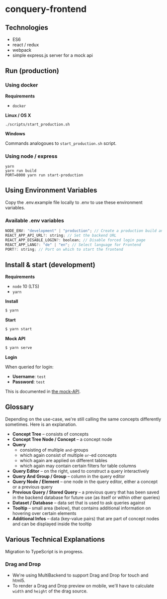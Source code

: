 # conquery-frontend

## Technologies

- ES6
- react / redux
- webpack
- simple express.js server for a mock api

## Run (production)

### Using docker

**Requirements**

- `docker`

**Linux / OS X**

```
./scripts/start_production.sh
```

**Windows**

Commands analogoues to `start_production.sh` script.

### Using node / express

```
yarn
yarn run build
PORT=8000 yarn run start-production
```

## Using Environment Variables

Copy the .env.example file locally to .env to use these environment variables.

### Available .env variables

```js
NODE_ENV: "development" | "production"; // Create a production build and disable debuggers when set to production
REACT_APP_API_URL?: string; // Set the backend URL
REACT_APP_DISABLE_LOGIN?: boolean; // Disable forced login page
REACT_APP_LANG?: "de" | "en"; // Select language for Frontend
PORT?: string; // Port on which to start the frontend
```

## Install & start (development)

**Requirements**

- `node` 10 (LTS)
- `yarn`

**Install**

```bash
$ yarn
```

**Start**

```bash
$ yarn start
```

**Mock API**

```bash
$ yarn serve
```

**Login**

When queried for login:

- **Username**: `test`
- **Password**: `test`

This is documented in [the mock-API](https://github.com/bakdata/conquery/blob/develop/frontend/mock-api/index.js).

## Glossary

Depending on the use-case, we're still calling the same concepts differently sometimes. Here is an explanation.

- **Concept Tree** – consists of concepts
- **Concept Tree Node / Concept** – a concept node
- **Query**
  - consisting of multiple `and`-groups
  - which again consist of multiple `or`-ed concepts
  - which again are applied on different tables
  - which again may contain certain filters for table columns
- **Query Editor** – on the right, used to construct a query interactively
- **Query And Group / Group** – column in the query editor
- **Query Node / Element** – one node in the query editor, either a concept or a previous query
- **Previous Query / Stored Query** – a previous query that has been saved in the backend database for future use (as itself or within other queries)
- **Dataset / Database** – data set that is used to ask queries against
- **Tooltip** – small area (below), that contains additional information on hovering over certain elements
- **Additional Infos** – data (key-value pairs) that are part of concept nodes and can be displayed inside the tooltip

## Various Technical Explanations

Migration to TypeScript is in progress.

### Drag and Drop

- We're using MultiBackend to support Drag and Drop for touch and html5.
- To render a Drag and Drop preview on mobile, we'll have to calculate `width` and `height` of the drag source.
